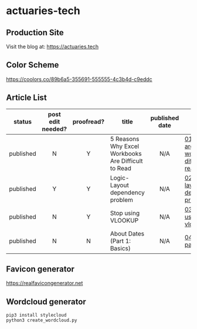 # actuaries-tech

Production Site
---------------

Visit the blog at: https://actuaries.tech

Color Scheme
------------

https://coolors.co/89b6a5-355691-555555-4c3b4d-c9eddc

Article List
------------

| status | post edit needed? | proofread? | title | published date | filename
|:---:|:---:|:---:|---|:---:|---|
|published| N | Y |5 Reasons Why Excel Workbooks Are Difficult to Read|N/A|[01-why-are-workbooks-difficult-to-read.md](./01-why-are-workbooks-difficult-to-read.md)
|published| Y | Y |Logic-Layout dependency problem|N/A|[02-logic-layout-dependency-problem.md](./02-logic-layout-dependency-problem.md)
|published| N | Y |Stop using VLOOKUP|N/A|[03-stop-using-vlookup.md](./03-stop-using-vlookup.md)
|published| N | N |About Dates (Part 1: Basics) |N/A|[04-dates-part1.md](./04-dates-part1.md)

Favicon generator
-------------

https://realfavicongenerator.net

Wordcloud generator
---------------

```
pip3 install stylecloud
python3 create_wordcloud.py
```
